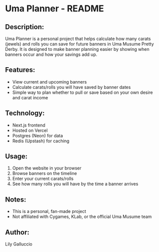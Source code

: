 
Uma Planner - README
====================================

Description:
------------
Uma Planner is a personal project that helps calculate how many carats (jewels) and rolls
you can save for future banners in Uma Musume Pretty Derby. It is designed to make
banner planning easier by showing when banners occur and how your savings add up.

Features:
---------
- View current and upcoming banners
- Calculate carats/rolls you will have saved by banner dates
- Simple way to plan whether to pull or save based on your own desire and carat income

Technology:
-----------
- Next.js frontend
- Hosted on Vercel
- Postgres (Neon) for data
- Redis (Upstash) for caching

Usage:
------
1. Open the website in your browser
2. Browse banners on the timeline
3. Enter your current carats/rolls
4. See how many rolls you will have by the time a banner arrives

Notes:
------
- This is a personal, fan-made project
- Not affiliated with Cygames, KLab, or the official Uma Musume team

Author:
-------
Lily Galluccio
